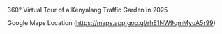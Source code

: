 360° Virtual Tour of a Kenyalang Traffic Garden in 2025

Google Maps Location (https://maps.app.goo.gl/rhE1NW9qmMyuA5r99)
